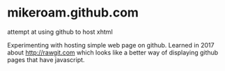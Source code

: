 # mikeroam.github.com
attempt at using github to host xhtml

Experimenting with hosting simple web page on github. 
Learned in 2017 about http://rawgit.com which looks like a better way of displaying github pages that have javascript.
